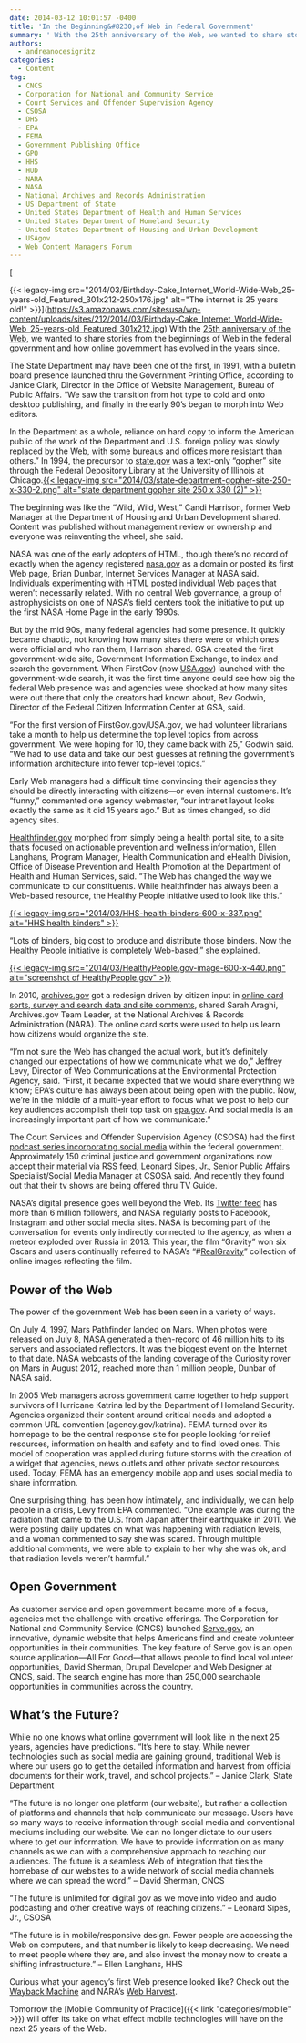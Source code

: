 ```yaml
---
date: 2014-03-12 10:01:57 -0400
title: 'In the Beginning&#8230;of Web in Federal Government'
summary: ' With the 25th anniversary of the Web, we wanted to share stories from the beginnings of Web in the federal government and how online government has evolved in the years since. The State Department may have been one of the first, in 1991, with a'
authors:
  - andreanocesigritz
categories:
  - Content
tag:
  - CNCS
  - Corporation for National and Community Service
  - Court Services and Offender Supervision Agency
  - CSOSA
  - DHS
  - EPA
  - FEMA
  - Government Publishing Office
  - GPO
  - HHS
  - HUD
  - NARA
  - NASA
  - National Archives and Records Administration
  - US Department of State
  - United States Department of Health and Human Services
  - United States Department of Homeland Security
  - United States Department of Housing and Urban Development
  - USAgov
  - Web Content Managers Forum
---
```


[
  
{{< legacy-img src="2014/03/Birthday-Cake\_Internet\_World-Wide-Web\_25-years-old\_Featured_301x212-250x176.jpg" alt="The internet is 25 years old!" >}}](https://s3.amazonaws.com/sitesusa/wp-content/uploads/sites/212/2014/03/Birthday-Cake_Internet_World-Wide-Web_25-years-old_Featured_301x212.jpg) With the [25th anniversary of the Web](http://www.pewinternet.org/2014/02/27/the-web-at-25-in-the-u-s/), we wanted to share stories from the beginnings of Web in the federal government and how online government has evolved in the years since.

The State Department may have been one of the first, in 1991, with a bulletin board presence launched thru the Government Printing Office, according to Janice Clark, Director in the Office of Website Management, Bureau of Public Affairs. “We saw the transition from hot type to cold and onto desktop publishing, and finally in the early 90’s began to morph into Web editors.

In the Department as a whole, reliance on hard copy to inform the American public of the work of the Department and U.S. foreign policy was slowly replaced by the Web, with some bureaus and offices more resistant than others.” In 1994, the precursor to [state.gov](http://www.state.gov/index.htm) was a text-only “gopher” site through the Federal Depository Library at the University of Illinois at Chicago.[{{< legacy-img src="2014/03/state-department-gopher-site-250-x-330-2.png" alt="state department gopher site 250 x 330 (2)" >}}](https://s3.amazonaws.com/sitesusa/wp-content/uploads/sites/212/2014/03/state-department-gopher-site-250-x-330-2.png)

The beginning was like the “Wild, Wild, West,” Candi Harrison, former Web Manager at the Department of Housing and Urban Development shared. Content was published without management review or ownership and everyone was reinventing the wheel, she said.

NASA was one of the early adopters of HTML, though there’s no record of exactly when the agency registered [nasa.gov](http://www.nasa.gov) as a domain or posted its first Web page, Brian Dunbar, Internet Services Manager at NASA said. Individuals experimenting with HTML posted individual Web pages that weren’t necessarily related. With no central Web governance, a group of astrophysicists on one of NASA’s field centers took the initiative to put up the first NASA Home Page in the early 1990s.

But by the mid 90s, many federal agencies had some presence. It quickly became chaotic, not knowing how many sites there were or which ones were official and who ran them, Harrison shared. GSA created the first government-wide site, Government Information Exchange, to index and search the government. When FirstGov (now [USA.gov](http://www.usa.gov/)) launched with the government-wide search, it was the first time anyone could see how big the federal Web presence was and agencies were shocked at how many sites were out there that only the creators had known about, Bev Godwin, Director of the Federal Citizen Information Center at GSA, said.

“For the first version of FirstGov.gov/USA.gov, we had volunteer librarians take a month to help us determine the top level topics from across government. We were hoping for 10, they came back with 25,” Godwin said. “We had to use data and take our best guesses at refining the government&#8217;s information architecture into fewer top-level topics.”

Early Web managers had a difficult time convincing their agencies they should be directly interacting with citizens—or even internal customers. It’s “funny,” commented one agency webmaster, “our intranet layout looks exactly the same as it did 15 years ago.” But as times changed, so did agency sites.

[Healthfinder.gov](http://healthfinder.gov/) morphed from simply being a health portal site, to a site that’s focused on actionable prevention and wellness information, Ellen Langhans, Program Manager, Health Communication and eHealth Division, Office of Disease Prevention and Health Promotion at the Department of Health and Human Services, said. “The Web has changed the way we communicate to our constituents. While healthfinder has always been a Web-based resource, the Healthy People initiative used to look like this.”

[{{< legacy-img src="2014/03/HHS-health-binders-600-x-337.png" alt="HHS health binders" >}}](https://s3.amazonaws.com/sitesusa/wp-content/uploads/sites/212/2014/03/HHS-health-binders-600-x-337.png)

“Lots of binders, big cost to produce and distribute those binders. Now the Healthy People initiative is completely Web-based,” she explained.

[{{< legacy-img src="2014/03/HealthyPeople.gov-image-600-x-440.png" alt="screenshot of HealthyPeople.gov" >}}](https://s3.amazonaws.com/sitesusa/wp-content/uploads/sites/212/2014/03/HealthyPeople.gov-image-600-x-440.png)

In 2010, [archives.gov](http://www.archives.gov/) got a redesign driven by citizen input in [online card sorts, survey and search data and site comments](http://www.archives.gov/open/redesign/about.html), shared Sarah Araghi, Archives.gov Team Leader, at the National Archives & Records Administration (NARA). The online card sorts were used to help us learn how citizens would organize the site.

“I’m not sure the Web has changed the actual work, but it’s definitely changed our expectations of how we communicate what we do,” Jeffrey Levy, Director of Web Communications at the Environmental Protection Agency, said. “First, it became expected that we would share everything we know; EPA’s culture has always been about being open with the public. Now, we’re in the middle of a multi-year effort to focus what we post to help our key audiences accomplish their top task on [epa.gov](http://www.epa.gov/). And social media is an increasingly important part of how we communicate.”

The Court Services and Offender Supervision Agency (CSOSA) had the first [podcast series incorporating social media](http://media.csosa.gov/) within the federal government. Approximately 150 criminal justice and government organizations now accept their material via RSS feed, Leonard Sipes, Jr., Senior Public Affairs Specialist/Social Media Manager at CSOSA said. And recently they found out that their tv shows are being offered thru TV Guide.

NASA’s digital presence goes well beyond the Web. Its [Twitter feed](https://twitter.com/NASA) has more than 6 million followers, and NASA regularly posts to Facebook, Instagram and other social media sites. NASA is becoming part of the conversation for events only indirectly connected to the agency, as when a meteor exploded over Russia in 2013. This year, the film “Gravity” won six Oscars and users continually referred to NASA’s “#[RealGravity](https://twitter.com/search?q=%23RealGravity&src=typd)” collection of online images reflecting the film.

## Power of the Web

The power of the government Web has been seen in a variety of ways.

On July 4, 1997, Mars Pathfinder landed on Mars. When photos were released on July 8, NASA generated a then-record of 46 million hits to its servers and associated reflectors. It was the biggest event on the Internet to that date. NASA webcasts of the landing coverage of the Curiosity rover on Mars in August 2012, reached more than 1 million people, Dunbar of NASA said.

In 2005 Web managers across government came together to help support survivors of Hurricane Katrina led by the Department of Homeland Security. Agencies organized their content around critical needs and adopted a common URL convention (agency.gov/katrina). FEMA turned over its homepage to be the central response site for people looking for relief resources, information on health and safety and to find loved ones. This model of cooperation was applied during future storms with the creation of a widget that agencies, news outlets and other private sector resources used. Today, FEMA has an emergency mobile app and uses social media to share information.

One surprising thing, has been how intimately, and individually, we can help people in a crisis, Levy from EPA commented. “One example was during the radiation that came to the U.S. from Japan after their earthquake in 2011. We were posting daily updates on what was happening with radiation levels, and a woman commented to say she was scared. Through multiple additional comments, we were able to explain to her why she was ok, and that radiation levels weren’t harmful.”

## Open Government

As customer service and open government became more of a focus, agencies met the challenge with creative offerings. The Corporation for National and Community Service (CNCS) launched [Serve.gov](http://www.serve.gov/), an innovative, dynamic website that helps Americans find and create volunteer opportunities in their communities. The key feature of Serve.gov is an open source application—All For Good—that allows people to find local volunteer opportunities, David Sherman, Drupal Developer and Web Designer at CNCS, said. The search engine has more than 250,000 searchable opportunities in communities across the country.

## What&#8217;s the Future?

While no one knows what online government will look like in the next 25 years, agencies have predictions. “It’s here to stay. While newer technologies such as social media are gaining ground, traditional Web is where our users go to get the detailed information and harvest from official documents for their work, travel, and school projects.” &#8211; Janice Clark, State Department

“The future is no longer one platform (our website), but rather a collection of platforms and channels that help communicate our message. Users have so many ways to receive information through social media and conventional mediums including our website. We can no longer dictate to our users where to get our information. We have to provide information on as many channels as we can with a comprehensive approach to reaching our audiences. The future is a seamless Web of integration that ties the homebase of our websites to a wide network of social media channels where we can spread the word.” &#8211; David Sherman, CNCS

“The future is unlimited for digital gov as we move into video and audio podcasting and other creative ways of reaching citizens.” &#8211; Leonard Sipes, Jr., CSOSA

“The future is in mobile/responsive design. Fewer people are accessing the Web on computers, and that number is likely to keep decreasing. We need to meet people where they are, and also invest the money now to create a shifting infrastructure.” &#8211; Ellen Langhans, HHS

Curious what your agency’s first Web presence looked like? Check out the [Wayback Machine](http://archive.org/web/web.php) and NARA’s [Web Harvest](http://www.webharvest.gov/).

Tomorrow the [Mobile Community of Practice]({{< link "categories/mobile" >}}) will offer its take on what effect mobile technologies will have on the next 25 years of the Web.
